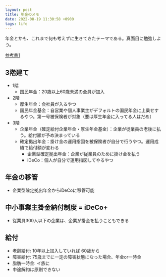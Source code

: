 ```yaml
---
layout: post
title: 年金のメモ
date: 2022-08-19 11:30:58 +0900
tags: life
---
```


年金とかも、これまで何も考えずに生きてきたテーマである。真面目に勉強しよう。

[参考書1](https://www.amazon.co.jp/dp/B08L4PB491)

## 3階建て

- 1階
  - 国民年金：20歳以上60歳未満の全員が加入
- 2階
  - 厚生年金：会社員が入るやつ
  - 国民年金基金：自営業や個人事業主がデフォルトの国民年金に上乗せするやつ。第一号被保険者が対象（要は厚生年金に入ってる人はだめ）
- 3階
  - 企業年金（確定給付企業年金・厚生年金基金）：企業が従業員の老後に払う。給付額が予め決まっている
  - 確定拠出年金：掛け金の運用指図を被保険者が自分で行うやつ。運用成績で給付額が変わる
    - 企業型確定拠出年金：企業が従業員のために掛け金を払う
    - iDeCo：個人が自分で運用指図してやるやつ

## 年金の移管
- 企業型確定拠出年金からiDeCoに移管可能

## 中小事業主掛金納付制度 = iDeCo+
- 従業員300人以下の企業は、企業が掛金を払うこともできる

## 給付
- 老齢給付: 10年以上加入していれば 60歳から
- 障害給付: 75歳までに一定の障害状態になった場合、年金or一時金
- 脂肪一時金: イ族に
- 中途解約は原則できない
